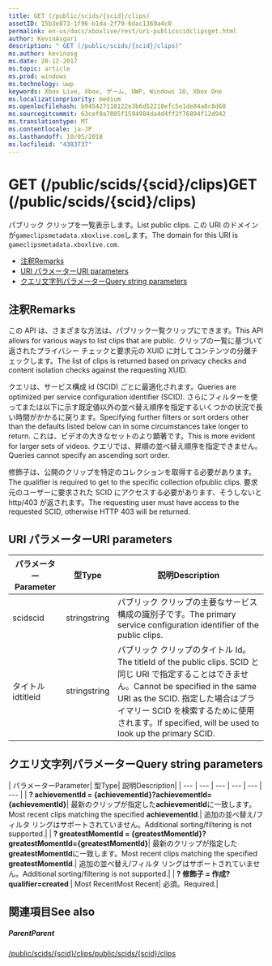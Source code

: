 ```yaml
---
title: GET (/public/scids/{scid}/clips)
assetID: 15b3e873-1f96-b1da-2f79-6dac1369a4c0
permalink: en-us/docs/xboxlive/rest/uri-publicscidclipsget.html
author: KevinAsgari
description: " GET (/public/scids/{scid}/clips)"
ms.author: kevinasg
ms.date: 20-12-2017
ms.topic: article
ms.prod: windows
ms.technology: uwp
keywords: Xbox Live, Xbox, ゲーム, UWP, Windows 10, Xbox One
ms.localizationpriority: medium
ms.openlocfilehash: b945427118122e3b6d52210efc5e1de84a8c8d68
ms.sourcegitcommit: 63cef0a7805f1594984da4d4ff2f76894f12d942
ms.translationtype: MT
ms.contentlocale: ja-JP
ms.lasthandoff: 10/05/2018
ms.locfileid: "4383737"
---
```

# <a name="get-publicscidsscidclips"></a><span data-ttu-id="c4076-104">GET (/public/scids/{scid}/clips)</span><span class="sxs-lookup"><span data-stu-id="c4076-104">GET (/public/scids/{scid}/clips)</span></span>
<span data-ttu-id="c4076-105">パブリック クリップを一覧表示します。</span><span class="sxs-lookup"><span data-stu-id="c4076-105">List public clips.</span></span> <span data-ttu-id="c4076-106">この URI のドメインが`gameclipsmetadata.xboxlive.com`します。</span><span class="sxs-lookup"><span data-stu-id="c4076-106">The domain for this URI is `gameclipsmetadata.xboxlive.com`.</span></span>
 
  * [<span data-ttu-id="c4076-107">注釈</span><span class="sxs-lookup"><span data-stu-id="c4076-107">Remarks</span></span>](#ID4EV)
  * [<span data-ttu-id="c4076-108">URI パラメーター</span><span class="sxs-lookup"><span data-stu-id="c4076-108">URI parameters</span></span>](#ID4ECB)
  * [<span data-ttu-id="c4076-109">クエリ文字列パラメーター</span><span class="sxs-lookup"><span data-stu-id="c4076-109">Query string parameters</span></span>](#ID4ENB)
 
<a id="ID4EV"></a>

 
## <a name="remarks"></a><span data-ttu-id="c4076-110">注釈</span><span class="sxs-lookup"><span data-stu-id="c4076-110">Remarks</span></span>
 
<span data-ttu-id="c4076-111">この API は、さまざまな方法は、パブリック一覧クリップにできます。</span><span class="sxs-lookup"><span data-stu-id="c4076-111">This API allows for various ways to list clips that are public.</span></span> <span data-ttu-id="c4076-112">クリップの一覧に基づいて返されたプライバシー チェックと要求元の XUID に対してコンテンツの分離チェックします。</span><span class="sxs-lookup"><span data-stu-id="c4076-112">The list of clips is returned based on privacy checks and content isolation checks against the requesting XUID.</span></span>
 
<span data-ttu-id="c4076-113">クエリは、サービス構成 id (SCID) ごとに最適化されます。</span><span class="sxs-lookup"><span data-stu-id="c4076-113">Queries are optimized per service configuration identifier (SCID).</span></span> <span data-ttu-id="c4076-114">さらにフィルターを使ってまたは以下に示す既定値以外の並べ替え順序を指定するいくつかの状況で長い時間がかかるに戻ります。</span><span class="sxs-lookup"><span data-stu-id="c4076-114">Specifying further filters or sort orders other than the defaults listed below can in some circumstances take longer to return.</span></span> <span data-ttu-id="c4076-115">これは、ビデオの大きなセットのより顕著です。</span><span class="sxs-lookup"><span data-stu-id="c4076-115">This is more evident for larger sets of videos.</span></span> <span data-ttu-id="c4076-116">クエリでは、昇順の並べ替え順序を指定できません。</span><span class="sxs-lookup"><span data-stu-id="c4076-116">Queries cannot specify an ascending sort order.</span></span>
 
<span data-ttu-id="c4076-117">修飾子は、公開のクリップを特定のコレクションを取得する必要があります。</span><span class="sxs-lookup"><span data-stu-id="c4076-117">The qualifier is required to get to the specific collection ofpublic clips.</span></span> <span data-ttu-id="c4076-118">要求元のユーザーに要求された SCID にアクセスする必要があります、そうしないと http/403 が返されます。</span><span class="sxs-lookup"><span data-stu-id="c4076-118">The requesting user must have access to the requested SCID, otherwise HTTP 403 will be returned.</span></span>
  
<a id="ID4ECB"></a>

 
## <a name="uri-parameters"></a><span data-ttu-id="c4076-119">URI パラメーター</span><span class="sxs-lookup"><span data-stu-id="c4076-119">URI parameters</span></span>
 
| <span data-ttu-id="c4076-120">パラメーター</span><span class="sxs-lookup"><span data-stu-id="c4076-120">Parameter</span></span>| <span data-ttu-id="c4076-121">型</span><span class="sxs-lookup"><span data-stu-id="c4076-121">Type</span></span>| <span data-ttu-id="c4076-122">説明</span><span class="sxs-lookup"><span data-stu-id="c4076-122">Description</span></span>| 
| --- | --- | --- | 
| <span data-ttu-id="c4076-123">scid</span><span class="sxs-lookup"><span data-stu-id="c4076-123">scid</span></span>| <span data-ttu-id="c4076-124">string</span><span class="sxs-lookup"><span data-stu-id="c4076-124">string</span></span>| <span data-ttu-id="c4076-125">パブリック クリップの主要なサービス構成の識別子です。</span><span class="sxs-lookup"><span data-stu-id="c4076-125">The primary service configuration identifier of the public clips.</span></span>| 
| <span data-ttu-id="c4076-126">タイトル id</span><span class="sxs-lookup"><span data-stu-id="c4076-126">titleid</span></span>| <span data-ttu-id="c4076-127">string</span><span class="sxs-lookup"><span data-stu-id="c4076-127">string</span></span>| <span data-ttu-id="c4076-128">パブリック クリップのタイトル Id。</span><span class="sxs-lookup"><span data-stu-id="c4076-128">The titleId of the public clips.</span></span> <span data-ttu-id="c4076-129">SCID と同じ URI で指定することはできません。</span><span class="sxs-lookup"><span data-stu-id="c4076-129">Cannot be specified in the same URI as the SCID.</span></span> <span data-ttu-id="c4076-130">指定した場合はプライマリー SCID を検索するために使用されます。</span><span class="sxs-lookup"><span data-stu-id="c4076-130">If specified, will be used to look up the primary SCID.</span></span>| 
  
<a id="ID4ENB"></a>

 
## <a name="query-string-parameters"></a><span data-ttu-id="c4076-131">クエリ文字列パラメーター</span><span class="sxs-lookup"><span data-stu-id="c4076-131">Query string parameters</span></span>
 
| <span data-ttu-id="c4076-132">パラメーター</span><span class="sxs-lookup"><span data-stu-id="c4076-132">Parameter</span></span>| <span data-ttu-id="c4076-133">型</span><span class="sxs-lookup"><span data-stu-id="c4076-133">Type</span></span>| <span data-ttu-id="c4076-134">説明</span><span class="sxs-lookup"><span data-stu-id="c4076-134">Description</span></span>| 
| --- | --- | --- | --- | --- | --- | 
| <b><span data-ttu-id="c4076-135">? achievementId = {achievementId}</span><span class="sxs-lookup"><span data-stu-id="c4076-135">?achievementId={achievementId}</span></span></b>| <span data-ttu-id="c4076-136">最新のクリップが指定した<b>achievementId</b>に一致します。</span><span class="sxs-lookup"><span data-stu-id="c4076-136">Most recent clips matching the specified <b>achievementId</b>.</span></span>| <span data-ttu-id="c4076-137">追加の並べ替え/フィルタ リングはサポートされていません。</span><span class="sxs-lookup"><span data-stu-id="c4076-137">Additional sorting/filtering is not supported.</span></span>| 
| <b><span data-ttu-id="c4076-138">? greatestMomentId = {greatestMomentId}</span><span class="sxs-lookup"><span data-stu-id="c4076-138">?greatestMomentId={greatestMomentId}</span></span></b>| <span data-ttu-id="c4076-139">最新のクリップが指定した<b>greatestMomentId</b>に一致します。</span><span class="sxs-lookup"><span data-stu-id="c4076-139">Most recent clips matching the specified <b>greatestMomentId</b>.</span></span>| <span data-ttu-id="c4076-140">追加の並べ替え/フィルタ リングはサポートされていません。</span><span class="sxs-lookup"><span data-stu-id="c4076-140">Additional sorting/filtering is not supported.</span></span>| 
| <b><span data-ttu-id="c4076-141">? 修飾子 = 作成</span><span class="sxs-lookup"><span data-stu-id="c4076-141">?qualifier=created</span></span> </b>| <span data-ttu-id="c4076-142">Most Recent</span><span class="sxs-lookup"><span data-stu-id="c4076-142">Most Recent</span></span>| <span data-ttu-id="c4076-143">必須。</span><span class="sxs-lookup"><span data-stu-id="c4076-143">Required.</span></span>| 
  
<a id="ID4EDD"></a>

 
## <a name="see-also"></a><span data-ttu-id="c4076-144">関連項目</span><span class="sxs-lookup"><span data-stu-id="c4076-144">See also</span></span>
 
<a id="ID4EFD"></a>

 
##### <a name="parent"></a><span data-ttu-id="c4076-145">Parent</span><span class="sxs-lookup"><span data-stu-id="c4076-145">Parent</span></span> 

[<span data-ttu-id="c4076-146">/public/scids/{scid}/clips</span><span class="sxs-lookup"><span data-stu-id="c4076-146">/public/scids/{scid}/clips</span></span>](uri-publicscidclips.md)

   